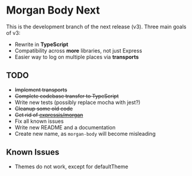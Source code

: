 # Morgan Body Next

This is the development branch of the next release (v3).
Three main goals of v3:

- Rewrite in **TypeScript**
- Compatibility across **more** libraries, not just Express
- Easier way to log on multiple places via **transports**

## TODO

- ~~Implement transports~~
- ~~Complete codebase transfer to TypeScript~~
- Write new tests (possibly replace mocha with jest?)
- ~~Cleanup some old code~~
- ~~Get rid of [expressjs/morgan](https://github.com/expressjs/morgan)~~
- Fix all known issues
- Write new README and a documentation
- Create new name, as `morgan-body` will become misleading

## Known Issues

- Themes do not work, except for defaultTheme
